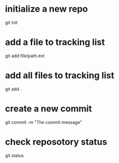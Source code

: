 # initialize a new repo
git init

# add a file to tracking list
git add file/path.ext

# add all files to tracking list
git add .

# create a new commit
git commit -m "The commit message"

# check reposotory status
git status